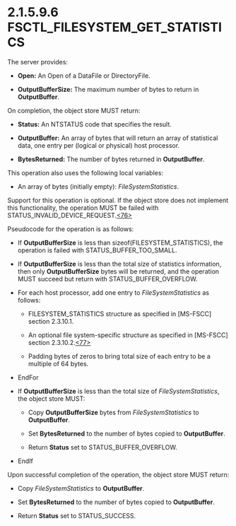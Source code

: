 <html dir="LTR" xmlns:mshelp="http://msdn.microsoft.com/mshelp" xmlns:ddue="http://ddue.schemas.microsoft.com/authoring/2003/5" xmlns:xlink="http://www.w3.org/1999/xlink" xmlns:tool="http://www.microsoft.com/tooltip">
    <head>
        <meta http-equiv="Content-Type" content="text/html; CHARSET=utf-8"></meta>
        <meta name="save" content="history"></meta>
        <title>2.1.5.9.6 FSCTL_FILESYSTEM_GET_STATISTICS</title>
        <xml>
            <mshelp:toctitle title="2.1.5.9.6 FSCTL_FILESYSTEM_GET_STATISTICS"></mshelp:toctitle>
            <mshelp:rltitle title="[MS-FSA]: FSCTL_FILESYSTEM_GET_STATISTICS"></mshelp:rltitle>
            <mshelp:keyword index="A" term="b81edd45-ff05-4221-9bdc-7795c201177b"></mshelp:keyword>
            <mshelp:attr name="DCSext.ContentType" value="open specification"></mshelp:attr>
            <mshelp:attr name="AssetID" value="b81edd45-ff05-4221-9bdc-7795c201177b"></mshelp:attr>
            <mshelp:attr name="TopicType" value="kbRef"></mshelp:attr>
            <mshelp:attr name="DCSext.Title" value="[MS-FSA]: FSCTL_FILESYSTEM_GET_STATISTICS" />
        </xml>
    </head>
    <body>
        <div id="header">
            <h1 class="heading">2.1.5.9.6 FSCTL_FILESYSTEM_GET_STATISTICS</h1>
        </div>
        <div id="mainSection">
            <div id="mainBody">
                <div id="allHistory" class="saveHistory"></div>
                <div id="sectionSection0" class="section" name="collapseableSection">
                    

<p>The server provides: </p>

<ul><li><p><span><span> 
</span></span><b>Open:</b> An Open of a DataFile or DirectoryFile.</p>

</li><li><p><span><span> 
</span></span><b>OutputBufferSize:</b> The maximum number of bytes to return in
<b>OutputBuffer</b>.</p>

</li></ul><p>On completion, the object store MUST return:</p>

<ul><li><p><span><span> 
</span></span><b>Status:</b> An NTSTATUS code that specifies the result.</p>

</li><li><p><span><span> 
</span></span><b>OutputBuffer:</b> An array of bytes that will return an array
of statistical data, one entry per (logical or physical) host processor.</p>

</li><li><p><span><span> 
</span></span><b>BytesReturned:</b> The number of bytes returned in <b>OutputBuffer</b>.</p>

</li></ul><p>This operation also uses the following local variables:</p>

<ul><li><p><span><span> 
</span></span>An array of bytes (initially empty): <i>FileSystemStatistics</i>.</p>

</li></ul><p>Support for this operation is optional. If the object store
does not implement this functionality, the operation MUST be failed with
STATUS_INVALID_DEVICE_REQUEST.<a id="Appendix_A_Target_76"></a><a href="4e3695bd-7574-4f24-a223-b4679c065b63.md#Appendix_A_76" aria-label="Product behavior note 76">&lt;76&gt;</a></p>

<p>Pseudocode for the operation is as follows:</p>

<ul><li><p><span><span> 
</span></span>If <b>OutputBufferSize</b> is less than
sizeof(FILESYSTEM_STATISTICS), the operation is failed with
STATUS_BUFFER_TOO_SMALL.</p>

</li><li><p><span><span> 
</span></span>If <b>OutputBufferSize</b> is less than the total size of
statistics information, then only <b>OutputBufferSize</b> bytes will be
returned, and the operation MUST succeed but return with
STATUS_BUFFER_OVERFLOW.</p>

</li><li><p><span><span> 
</span></span>For each host processor, add one entry to <i>FileSystemStatistics</i>
as follows:</p>

<ul><li><p><span><span>  </span></span>FILESYSTEM_STATISTICS
structure as specified in <mshelp:link keywords="efbfe127-73ad-4140-9967-ec6500e66d5e" tabindex="0">[MS-FSCC]</mshelp:link>
section <mshelp:link keywords="4996cca7-1e11-4d9f-a473-e6bee7a6d8b6" tabindex="0">2.3.10.1</mshelp:link>.</p>

</li><li><p><span><span>  </span></span>An
optional file system-specific structure as specified in [MS-FSCC] section <mshelp:link keywords="2db81d0c-4bb8-40b7-b226-ac2a937a9845" tabindex="0">2.3.10.2</mshelp:link>.<a id="Appendix_A_Target_77"></a><a href="4e3695bd-7574-4f24-a223-b4679c065b63.md#Appendix_A_77" aria-label="Product behavior note 77">&lt;77&gt;</a></p>

</li><li><p><span><span>  </span></span>Padding
bytes of zeros to bring total size of each entry to be a multiple of 64 bytes.</p>

</li></ul></li><li><p><span><span> 
</span></span>EndFor</p>

</li><li><p><span><span> 
</span></span>If <b>OutputBufferSize</b> is less than the total size of <i>FileSystemStatistics</i>,
the object store MUST:</p>

<ul><li><p><span><span>  </span></span>Copy
<b>OutputBufferSize</b> bytes from <i>FileSystemStatistics</i> to <b>OutputBuffer</b>.</p>

</li><li><p><span><span>  </span></span>Set
<b>BytesReturned</b> to the number of bytes copied to <b>OutputBuffer</b>.</p>

</li><li><p><span><span>  </span></span>Return
<b>Status</b> set to STATUS_BUFFER_OVERFLOW.</p>

</li></ul></li><li><p><span><span> 
</span></span>EndIf</p>

</li></ul><p>Upon successful completion of the operation, the object
store MUST return:</p>

<ul><li><p><span><span> 
</span></span>Copy <i>FileSystemStatistics</i> to <b>OutputBuffer</b>.</p>

</li><li><p><span><span> 
</span></span>Set <b>BytesReturned</b> to the number of bytes copied to <b>OutputBuffer</b>.</p>

</li><li><p><span><span> 
</span></span>Return <b>Status</b> set to STATUS_SUCCESS.</p>

</li></ul>
                </div>
            </div>
        </div>
    </body>
</html>